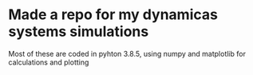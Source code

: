 # Made a repo for my dynamicas systems simulations
Most of these are coded in pyhton 3.8.5, using numpy and matplotlib for calculations and plotting
